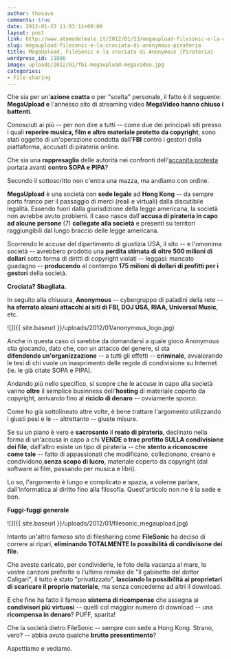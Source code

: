 ```yaml
---
author: thesave
comments: true
date: 2012-01-23 11:03:11+00:00
layout: post
link: http://www.atomodelmale.it/2012/01/23/megaupload-filesonic-e-la-crociata-di-anonymous-pirateria/
slug: megaupload-filesonic-e-la-crociata-di-anonymous-pirateria
title: MegaUpload, FileSonic e la crociata di Anonymous [Pirateria]
wordpress_id: 11086
image: uploads/2012/01/fbi-megaupload-megavideo.jpg
categories:
- File-sharing
---
```


Che sia per un'**azione coatta** o per "scelta" personale, il fatto è il seguente: **MegaUpload e** l'annesso sito di streaming video **MegaVideo hanno chiuso i battenti**.

Conosciuti ai più -- per non dire a tutti -- come due dei principali siti presso i quali **reperire musica, film e altro materiale protetto da copyright**, sono stati oggetto di un'operazione condotta dall'**FBI** contro i gestori della piattaforma, accusati di pirateria online.

Che sia una **rappresaglia** delle autorità nei confronti dell'[accanita protesta](/2012/01/18/sopa-al-vaglio-e-wikipedia-va-in-sciopero-per-24-ore.html) portata avanti **contro SOPA e PIPA**?

Secondo il sottoscritto non c'entra una mazza, ma andiamo con ordine.

**MegaUpload** è una società con **sede legale** ad **Hong Kong** -- da sempre porto franco per il passaggio di merci (reali e virtuali) dalla discutibile legalità. Essendo fuori dalla giurisdizione della legge americana, la società non avrebbe avuto problemi. Il caso nasce dall'**accusa di pirateria in capo ad alcune persone** (7) **collegate alla società** e presenti su territori raggiungibili dal lungo braccio delle legge americana.

Scorrendo le accuse del dipartimento di giustizia USA, il sito -- e l'omonima società -- avrebbero prodotto una **perdita stimata di oltre 500 milioni di dollari** sotto forma di diritti di copyright violati -- leggasi: mancato guadagno -- **producendo** al contempo **175 milioni di dollari di profitti per i gestori** della società.

**Crociata? Sbagliata.**

In seguito alla chiusura, **Anonymous** -- cybergruppo di paladini della rete -- **ha sferrato alcuni attacchi ai siti di FBI, DOJ USA, RIAA, Universal Music**, etc.

![]({{ site.baseurl }}/uploads/2012/01/anonymous_logo.jpg)

Anche in questa caso ci sarebbe da domandarsi a quale gioco Anonymous stia giocando, dato che, con un attacco del genere, si sta **difendendo un'organizzazione** -- a tutti gli effetti -- **criminale**, avvalorando le tesi di chi vuole un inasprimento delle regole di condivisione su Internet (ie. le già citate SOPA e PIPA).

Andando più nello specifico, si scopre che le accuse in capo alla società vanno **oltre** il semplice businness dell'**hosting** di materiale coperto da copyright, arrivando fino al **riciclo di denaro** -- ovviamente sporco.

Come ho già sottolineato altre volte, è bene trattare l'argomento utilizzando i giusti pesi e le -- altrettanto -- giuste misure.

Se su un piano è vero e **sacrosanto** il **reato di pirateria**, declinato nella forma di un'accusa in capo a chi **VENDE o trae profitto SULLA condivisione dei file**, dall'altro esiste un tipo di pirateria -- che **stento a riconoscere  come tale** -- fatto di appassionati che modificano, collezionano, creano e condividono,**senza scopo di lucro**, materiale coperto da copyright (dal software ai film, passando per musica e libri).

Lo so, l'argomento è lungo e complicato e spazia, a volerne parlare, dall'informatica al diritto fino alla filosofia. Quest'articolo non ne è la sede e bon.

**Fuggi-fuggi generale**

![]({{ site.baseurl }}/uploads/2012/01/filesonic_megaupload.jpg)

Intanto un'altro famoso sito di filesharing come **FileSonic** ha deciso di correre ai ripari, **eliminando TOTALMENTE la possibilità di condivisone dei file**.

Che aveste caricato, per condividerle, le foto della vacanza al mare, le vostre canzoni preferite o l'ultimo remake de "Il gabinetto del dottor Caligari", il tutto è stato "privatizzato", **lasciando la possibilità ai proprietari di scaricare il proprio materiale**, ma senza concederne ad altri il download.

E che fine ha fatto il famoso **sistema di ricompense** che assegna ai **condivisori più virtuosi** -- quelli col maggior numero di download -- una **ricompensa in denaro**? PUFF, sparita!

Che la società dietro FileSonic -- sempre con sede a Hong Kong. Strano, vero? -- abbia avuto qualche **brutto presentimento**?

Aspettiamo e vediamo.

